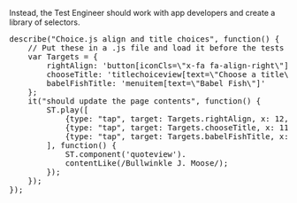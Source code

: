 Instead, the Test Engineer should work with app developers and create a library 
of selectors. 

<pre class="runnable readonly 364">
describe("Choice.js align and title choices", function() {
    // Put these in a .js file and load it before the tests run.
    var Targets = {
        rightAlign: 'button[iconCls=\"x-fa fa-align-right\"]',
        chooseTitle: 'titlechoiceview[text=\"Choose a title\"]',
        babelFishTitle: 'menuitem[text=\"Babel Fish\"]'
    };
    it("should update the page contents", function() {
        ST.play([
            {type: "tap", target: Targets.rightAlign, x: 12, y: 15 }, 
            {type: "tap", target: Targets.chooseTitle, x: 119, y: 8}, 
            {type: "tap", target: Targets.babelFishTitle, x: 90, y: 15 }
        ], function() {
            ST.component('quoteview').
            contentLike(/Bullwinkle J. Moose/);
        });
    });
});</pre>
